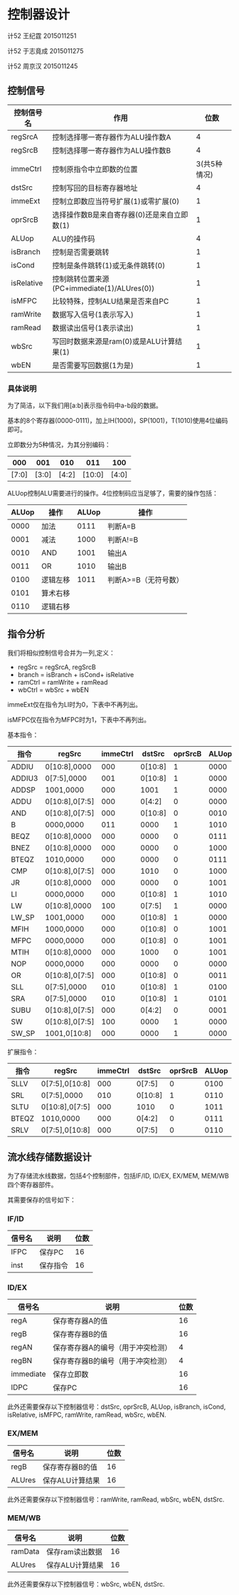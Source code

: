 # 控制器设计

计52 王纪霆 2015011251

计52 于志竟成 2015011275

计52 周京汉 2015011245

## 控制信号

| 控制信号名      | 作用                                  | 位数       |
| ---------- | ----------------------------------- | -------- |
| regSrcA    | 控制选择哪一寄存器作为ALU操作数A                  | 4        |
| regSrcB    | 控制选择哪一寄存器作为ALU操作数B                  | 4        |
| immeCtrl   | 控制原指令中立即数的位置                        | 3(共5种情况) |
| dstSrc     | 控制写回的目标寄存器地址                        | 4        |
| immeExt    | 控制立即数应当符号扩展(1)或零扩展(0)               | 1        |
| oprSrcB    | 选择操作数B是来自寄存器(0)还是来自立即数(1)           | 1        |
| ALUop      | ALU的操作码                             | 4        |
| isBranch   | 控制是否需要跳转                            | 1        |
| isCond     | 控制是条件跳转(1)或无条件跳转(0)                 | 1        |
| isRelative | 控制跳转位置来源(PC+immediate(1)/ALUres(0)) | 1        |
| isMFPC     | 比较特殊，控制ALU结果是否来自PC                  | 1        |
| ramWrite   | 数据写入信号(1表示写入)                       | 1        |
| ramRead    | 数据读出信号(1表示读出)                       | 1        |
| wbSrc      | 写回时数据来源是ram(0)或是ALU计算结果(1)          | 1        |
| wbEN       | 是否需要写回数据(1为是)                       | 1        |

### 具体说明

为了简洁，以下我们用[a:b]表示指令码中a-b段的数据。

基本的8个寄存器(0000-0111)，加上IH(1000)，SP(1001)，T(1010)使用4位编码即可。

立即数分为5种情况，为其分别编码：

| 000   | 001   | 010   | 011    | 100   |
| ----- | ----- | ----- | ------ | ----- |
| [7:0] | [3:0] | [4:2] | [10:0] | [4:0] |

ALUop控制ALU需要进行的操作。4位控制码应当足够了，需要的操作包括：

| ALUop | 操作   | ALUop | 操作           |
| ----- | ---- | ----- | ------------ |
| 0000  | 加法   | 0111  | 判断A=B        |
| 0001  | 减法   | 1000  | 判断A!=B       |
| 0010  | AND  | 1001  | 输出A          |
| 0011  | OR   | 1010  | 输出B          |
| 0100  | 逻辑左移 | 1011  | 判断A>=B（无符号数） |
| 0101  | 算术右移 |       |              |
| 0110  | 逻辑右移 |       |              |

## 指令分析

我们将相似控制信号合并为一列,定义：

+ regSrc = regSrcA, regSrcB
+ branch = isBranch + isCond+ isRelative
+ ramCtrl = ramWrite + ramRead
+ wbCtrl = wbSrc + wbEN

immeExt仅在指令为LI时为0，下表中不再列出。

isMFPC仅在指令为MFPC时为1，下表中不再列出。

基本指令：

| 指令     | regSrc         | immeCtrl | dstSrc  | oprSrcB | ALUop | branch | ramCtrl | wbCtrl |
| ------ | -------------- | -------- | ------- | ------- | ----- | ------ | ------- | ------ |
| ADDIU  | 0[10:8],0000   | 000      | 0[10:8] | 1       | 0000  | 000    | 00      | 11     |
| ADDIU3 | 0[7:5],0000    | 001      | 0[10:8] | 1       | 0000  | 000    | 00      | 11     |
| ADDSP  | 1001,0000      | 000      | 1001    | 1       | 0000  | 000    | 00      | 11     |
| ADDU   | 0[10:8],0[7:5] | 000      | 0[4:2]  | 0       | 0000  | 000    | 00      | 11     |
| AND    | 0[10:8],0[7:5] | 000      | 0[10:8] | 0       | 0010  | 000    | 00      | 11     |
| B      | 0000,0000      | 011      | 0000    | 1       | 1010  | 101    | 00      | 10     |
| BEQZ   | 0[10:8],0000   | 000      | 0000    | 0       | 0111  | 111    | 00      | 00     |
| BNEZ   | 0[10:8],0000   | 000      | 0000    | 0       | 1000  | 111    | 00      | 00     |
| BTEQZ  | 1010,0000      | 000      | 0000    | 0       | 0111  | 111    | 00      | 00     |
| CMP    | 0[10:8],0[7:5] | 000      | 1010    | 0       | 1000  | 000    | 00      | 11     |
| JR     | 0[10:8],0000   | 000      | 0000    | 0       | 1001  | 100    | 00      | 00     |
| LI     | 0000,0000      | 000      | 0[10:8] | 1       | 1010  | 000    | 00      | 11     |
| LW     | 0[10:8],0000   | 100      | 0[7:5]  | 1       | 0000  | 000    | 01      | 10     |
| LW_SP  | 1001,0000      | 000      | 0[10:8] | 1       | 0000  | 000    | 01      | 10     |
| MFIH   | 1000,0000      | 000      | 0[10:8] | 0       | 1001  | 000    | 00      | 11     |
| MFPC   | 0000,0000      | 000      | 0[10:8] | 0       | 1001  | 000    | 00      | 11     |
| MTIH   | 0[10:8],0000   | 000      | 1000    | 0       | 1001  | 000    | 00      | 11     |
| NOP    | 0000,0000      | 000      | 0000    | 0       | 0000  | 000    | 00      | 00     |
| OR     | 0[10:8],0[7:5] | 000      | 0[10:8] | 0       | 0011  | 000    | 00      | 11     |
| SLL    | 0[7:5],0000    | 010      | 0[10:8] | 1       | 0100  | 000    | 00      | 11     |
| SRA    | 0[7:5],0000    | 010      | 0[10:8] | 1       | 0101  | 000    | 00      | 11     |
| SUBU   | 0[10:8],0[7:5] | 000      | 0[4:2]  | 0       | 0001  | 000    | 00      | 11     |
| SW     | 0[10:8],0[7:5] | 100      | 0000    | 1       | 0000  | 000    | 10      | 00     |
| SW_SP  | 1001,0[10:8]   | 000      | 0000    | 1       | 0000  | 000    | 10      | 00     |

扩展指令：

| 指令    | regSrc         | immeCtrl | dstSrc  | oprSrcB | ALUop | branch | ramCtrl | wbCtrl |
| ----- | -------------- | -------- | ------- | ------- | ----- | ------ | ------- | ------ |
| SLLV  | 0[7:5],0[10:8] | 000      | 0[7:5]  | 0       | 0100  | 000    | 00      | 11     |
| SRL   | 0[7:5],0000    | 010      | 0[10:8] | 1       | 0110  | 000    | 00      | 11     |
| SLTU  | 0[10:8],0[7:5] | 000      | 1010    | 0       | 1011  | 000    | 00      | 11     |
| BTEQZ | 1010,0000      | 000      | 0[4:2]  | 0       | 0111  | 110    | 00      | 00     |
| SRLV  | 0[7:5],0[10:8] | 000      | 0[7:5]  | 0       | 0110  | 000    | 00      | 11     |

## 流水线存储数据设计

为了存储流水线数据，包括4个控制部件，包括IF/ID, ID/EX, EX/MEM, MEM/WB四个寄存器部件。

其需要保存的信号如下：

### IF/ID

| 信号名  | 说明   | 位数   |
| ---- | ---- | ---- |
| IFPC | 保存PC | 16   |
| inst | 保存指令 | 16   |

### ID/EX

| 信号名       | 说明                | 位数   |
| --------- | ----------------- | ---- |
| regA      | 保存寄存器A的值          | 16   |
| regB      | 保存寄存器B的值          | 16   |
| regAN     | 保存寄存器A的编号（用于冲突检测） | 4    |
| regBN     | 保存寄存器B的编号（用于冲突检测） | 4    |
| immediate | 保存立即数             | 16   |
| IDPC      | 保存PC              | 16   |

此外还需要保存以下控制器信号：dstSrc, oprSrcB, ALUop, isBranch, isCond, isRelative, isMFPC, ramWrite, ramRead, wbSrc, wbEN.

### EX/MEM

| 信号名    | 说明        | 位数   |
| ------ | --------- | ---- |
| regB   | 保存寄存器B的值  | 16   |
| ALUres | 保存ALU计算结果 | 16   |

此外还需要保存以下控制器信号：ramWrite, ramRead, wbSrc, wbEN, dstSrc.

### MEM/WB

| 信号名     | 说明        | 位数   |
| ------- | --------- | ---- |
| ramData | 保存ram读出数据 | 16   |
| ALUres  | 保存ALU计算结果 | 16   |

此外还需要保存以下控制器信号：wbSrc, wbEN, dstSrc.